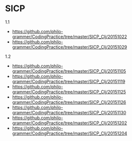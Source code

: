SICP
====

1.1
- https://github.com/philo-grammer/CodingPractice/tree/master/SICP_Clj/20151022
- https://github.com/philo-grammer/CodingPractice/tree/master/SICP_Clj/20151029

1.2
- https://github.com/philo-grammer/CodingPractice/tree/master/SICP_Clj/20151105
- https://github.com/philo-grammer/CodingPractice/tree/master/SICP_Clj/20151119
- https://github.com/philo-grammer/CodingPractice/tree/master/SICP_Clj/20151125
- https://github.com/philo-grammer/CodingPractice/tree/master/SICP_Clj/20151126
- https://github.com/philo-grammer/CodingPractice/tree/master/SICP_Clj/20151130
- https://github.com/philo-grammer/CodingPractice/tree/master/SICP_Clj/20151202
- https://github.com/philo-grammer/CodingPractice/tree/master/SICP_Clj/20151204

